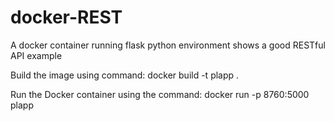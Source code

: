 # docker-REST
A docker container running flask python environment shows a good RESTful API example

Build the image using command:
docker build -t plapp .

Run the Docker container using the command:
docker run -p 8760:5000 plapp



